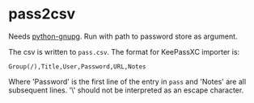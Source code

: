 # pass2csv
Needs [python-gnupg](https://pypi.python.org/pypi/python-gnupg). Run with path
to password store as argument.

The csv is written to `pass.csv`. The format for KeePassXC importer is:

`Group(/),Title,User,Password,URL,Notes`

Where 'Password' is the first line of the entry in `pass` and 'Notes' are all
subsequent lines. '\\' should not be interpreted as an escape character.
